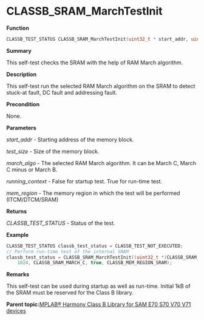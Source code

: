 # CLASSB\_SRAM\_MarchTestInit

**Function**

```c
CLASSB_TEST_STATUS CLASSB_SRAM_MarchTestInit(uint32_t * start_addr, uint32_t test_size, CLASSB_SRAM_MARCH_ALGO march_algo, bool running_context, CLASSB_MEM_REGION mem_region);
```

**Summary**

This self-test checks the SRAM with the help of RAM March algorithm.

**Description**

This self-test run the selected RAM March algorithm on the SRAM to detect stuck-at fault, DC fault and addressing fault.

**Precondition**

None.

**Parameters**

*start\_addr* - Starting address of the memory block.

*test\_size* - Size of the memory block.

*march\_algo* - The selected RAM March algorithm. It can be March C, March C minus or March B.

*running\_context* - False for startup test. True for run-time test.

*mem\_region* - The memory region in which the test will be performed \(ITCM/DTCM/SRAM\)

**Returns**

*CLASSB\_TEST\_STATUS* - Status of the test.

**Example**

```c
CLASSB_TEST_STATUS classb_test_status = CLASSB_TEST_NOT_EXECUTED;
// Perform run-time test of the internal SRAM
classb_test_status = CLASSB_SRAM_MarchTestInit((uint32_t *)CLASSB_SRAM_APP_AREA_START,
    1024, CLASSB_SRAM_MARCH_C, true, CLASSB_MEM_REGION_SRAM);
```

**Remarks**

This self-test can be used during startup as well as run-time. Initial 1kB of the SRAM must be reserved for the Class B library.

**Parent topic:**[MPLAB® Harmony Class B Library for SAM E70 S70 V70 V71 devices](GUID-85C09776-46F4-43A4-9FA5-26997226A3EA.md)

